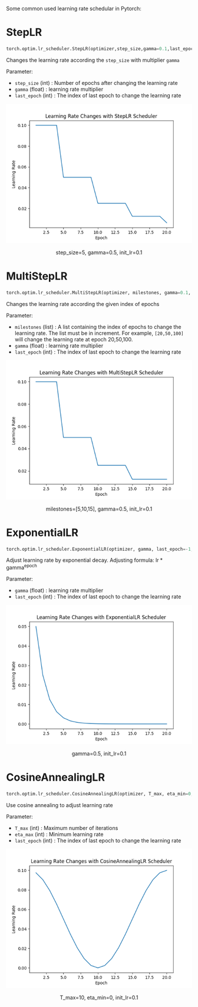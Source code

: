 Some common used learning rate schedular in Pytorch:

# StepLR

```python
torch.optim.lr_scheduler.StepLR(optimizer,step_size,gamma=0.1,last_epoch=-1,verbose=False)
```

Changes the learning rate according the `step_size` with multiplier `gamma`

Parameter:
- `step_size` (int) : Number of epochs after changing the learning rate
- `gamma` (float) : learning rate multiplier
- `last_epoch` (int) : The index of last epoch to change the learning rate

<div align="center">
  <img src="https://github.com/YapWH1208/Neural-Network-Notes/blob/main/%E6%8A%80%E5%B7%A7/Learning%20Rate%20Schedular/StepLR.png">
  <p>step_size=5, gamma=0.5, init_lr=0.1</p>
</div>

# MultiStepLR

```python
torch.optim.lr_scheduler.MultiStepLR(optimizer, milestones, gamma=0.1, last_epoch=-1, verbose=False)
```

Changes the learning rate according the given index of epochs

Parameter:
- `milestones` (list) : A list containing the index of epochs to change the learning rate. The list must be in increment. For example, `[20,50,100]` will change the learning rate at epoch 20,50,100.
- `gamma` (float) : learning rate multiplier
- `last_epoch` (int) : The index of last epoch to change the learning rate

<div align="center">
  <img src="https://github.com/YapWH1208/Neural-Network-Notes/blob/main/%E6%8A%80%E5%B7%A7/Learning%20Rate%20Schedular/MultiStepLR.png">
  <p>milestones=[5,10,15], gamma=0.5, init_lr=0.1</p>
</div>

# ExponentialLR

```python
torch.optim.lr_scheduler.ExponentialLR(optimizer, gamma, last_epoch=-1, verbose=False)
```

Adjust learning rate by exponential decay. Adjusting formula: $\text{lr}*\text{gamma}^\text{{epoch}}$

Parameter:
- `gamma` (float) : learning rate multiplier
- `last_epoch` (int) : The index of last epoch to change the learning rate

<div align="center">
  <img src="https://github.com/YapWH1208/Neural-Network-Notes/blob/main/%E6%8A%80%E5%B7%A7/Learning%20Rate%20Schedular/ExponentialLR.png">
  <p>gamma=0.5, init_lr=0.1</p>
</div>

# CosineAnnealingLR

```python
torch.optim.lr_scheduler.CosineAnnealingLR(optimizer, T_max, eta_min=0, last_epoch=-1, verbose=False)
```

Use cosine annealing to adjust learning rate

Parameter:
- `T_max` (int) : Maximum number of iterations
- `eta_max` (int) : Minimum learning rate
- `last_epoch` (int) : The index of last epoch to change the learning rate

<div align="center">
  <img src="https://github.com/YapWH1208/Neural-Network-Notes/blob/main/%E6%8A%80%E5%B7%A7/Learning%20Rate%20Schedular/CosineAnnealingLR.png">
  <p>T_max=10, eta_min=0, init_lr=0.1</p>
</div>
